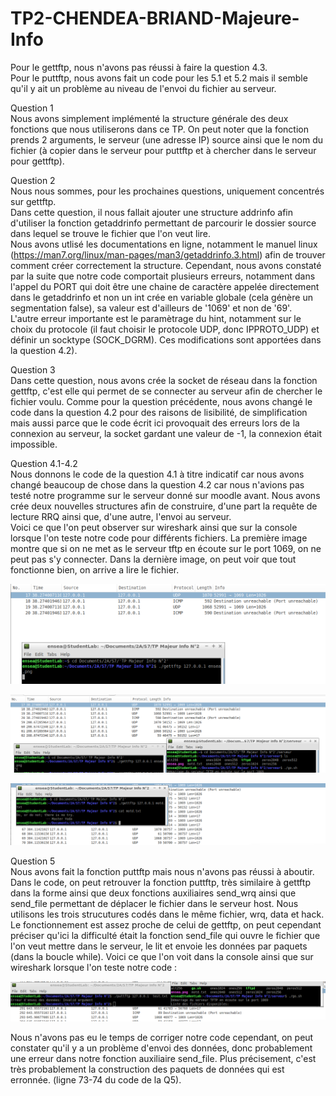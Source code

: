 # TP2-CHENDEA-BRIAND-Majeure-Info
Pour le gettftp, nous n'avons pas réussi à faire la question 4.3.  
Pour le puttftp, nous avons fait un code pour les 5.1 et 5.2 mais il semble qu'il y ait un problème au niveau de l'envoi du fichier au serveur.

Question 1  
Nous avons simplement implémenté la structure générale des deux fonctions que nous utiliserons dans ce TP. 
On peut noter que la fonction prends 2 arguments, le serveur (une adresse IP) source ainsi que le nom du fichier (à copier dans le serveur pour puttftp et à chercher dans le serveur pour gettftp).
  
Question 2  
Nous nous sommes, pour les prochaines questions, uniquement concentrés sur gettftp.  
Dans cette question, il nous fallait ajouter une structure addrinfo afin d'utiliser la fonction getaddrinfo permettant de parcourir le dossier source dans lequel se trouve le fichier que l'on veut lire.  
Nous avons utlisé les documentations en ligne, notamment le manuel linux (https://man7.org/linux/man-pages/man3/getaddrinfo.3.html) afin de trouver comment créer correctement la structure. Cependant, nous avons constaté par la suite que notre code comportait plusieurs erreurs, notamment dans l'appel du PORT qui doit être une chaine de caractère appelée directement dans le getaddrinfo et non un int crée en variable globale (cela génère un segmentation false), sa valeur est d'ailleurs de '1069' et non de '69'.  
L'autre erreur importante est le paramètrage du hint, notamment sur le choix du protocole (il faut choisir le protocole UDP, donc IPPROTO_UDP) et définir un socktype (SOCK_DGRM). Ces modifications sont apportées dans la question 4.2).  
  
Question 3  
Dans cette question, nous avons crée la socket de réseau dans la fonction gettftp, c'est elle qui permet de se connecter au serveur afin de chercher le fichier voulu. Comme pour la question précédente, nous avons changé le code dans la question 4.2 pour des raisons de lisibilité, de simplification mais aussi parce que le code écrit ici provoquait des erreurs lors de la connexion au serveur, la socket gardant une valeur de -1, la connexion était impossible.  
  
Question 4.1-4.2  
Nous donnons le code de la question 4.1 à titre indicatif car nous avons changé beaucoup de chose dans la question 4.2 car nous n'avions pas testé notre programme sur le serveur donné sur moodle avant.
Nous avons crée deux nouvelles structures afin de construire, d'une part la requête de lecture RRQ ainsi que, d'une autre, l'envoi au serveur.  
Voici ce que l'on peut observer sur wireshark ainsi que sur la console lorsque l'on teste notre code pour différents fichiers. La première image montre que si on ne met as le serveur tftp en écoute sur le port 1069, on ne peut pas s'y connecter. Dans la dernière image, on peut voir que tout fonctionne bien, on arrive a lire le fichier.
  
![Q4-1](screen/Q4-1.png)
  
![Q4-2](screen/Q4-2.png)  

![Q4-3](screen/Q4-3.png)  
  
Question 5  
Nous avons fait la fonction puttftp mais nous n'avons pas réussi à aboutir. Dans le code, on peut retrouver la fonction puttftp, très similaire à gettftp dans la forme ainsi que deux fonctions auxiliaires send_wrq ainsi que send_file permettant de déplacer le fichier dans le serveur host. Nous utilisons les trois strucutures codés dans le même fichier, wrq, data et hack. Le fonctionnement est assez proche de celui de gettftp, on peut cependant préciser qu'ici la difficulté était la fonction send_file qui ouvre le fichier que l'on veut mettre dans le serveur, le lit et envoie les données par paquets (dans la boucle while). Voici ce que l'on voit dans la console ainsi que sur wireshark lorsque l'on teste notre code :  
  
![Q5](screen/Q5-2.png)  
  
Nous n'avons pas eu le temps de corriger notre code cependant, on peut constater qu'il y a un problème d'envoi des données, donc probablement une erreur dans notre fonction auxiliaire send_file. Plus précisement, c'est très probablement la construction des paquets de données qui est erronnée. (ligne 73-74 du code de la Q5).
